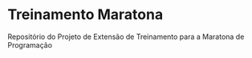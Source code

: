 # Treinamento Maratona
Repositório do Projeto de Extensão de Treinamento para a Maratona de Programação 
